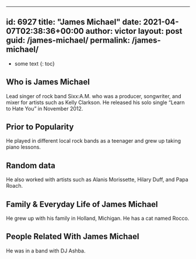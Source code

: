  ---
id: 6927
title: "James Michael"
date: 2021-04-07T02:38:36+00:00
author: victor
layout: post
guid: /james-michael/
permalink: /james-michael/
---

* some text
{: toc}

## Who is James Michael

Lead singer of rock band Sixx:A.M. who was a producer, songwriter, and mixer for artists such as Kelly Clarkson. He released his solo single &#8220;Learn to Hate You&#8221; in November 2012.

## Prior to Popularity

He played in different local rock bands as a teenager and grew up taking piano lessons.

## Random data

He also worked with artists such as Alanis Morissette, Hilary Duff, and Papa Roach.

## Family & Everyday Life of James Michael

He grew up with his family in Holland, Michigan. He has a cat named Rocco.

## People Related With James Michael

He was in a band with DJ Ashba.
 